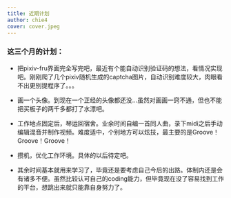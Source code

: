 ```yaml
---
title: 近期计划
author: chie4
cover: cover.jpeg
---
```


### 这三个月的计划：

* 把pixiv-fru界面完全写完吧，最近有个能自动识别验证码的想法，看情况实现吧。刚刚爬了几个pixiv随机生成的captcha图片，自动识别难度较大，肉眼看不出更别提程序了。。。

* 画一个头像。到现在一个正经的头像都还没...虽然对画画一窍不通，但也不能把买板子的两千多都打了水漂吧。

* 工作地点固定后，琴运回宿舍。业余时间自编一首同人曲，录下midi之后手动编辑混音并制作视频。难度适中，个别地方可以炫技，最主要的是Groove！Groove！Groove！

* 攒机，优化工作环境。具体的以后待定吧。

* 其余时间基本就用来学习了，毕竟还是要考虑自己今后的出路。体制内还是会有诸多不便。虽然比较认可自己的coding能力，但毕竟现在没了容易找到工作的平台，想跳出来就只能靠自身努力了。
